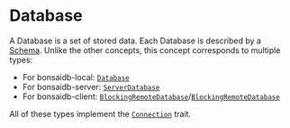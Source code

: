 # Database

A Database is a set of stored data. Each Database is described by a [Schema](./schema.md). Unlike the other concepts, this concept corresponds to multiple types:

- For bonsaidb-local: [`Database`]({{DOCS_BASE_URL}}/bonsaidb/local/struct.Database.html)
- For bonsaidb-server: [`ServerDatabase`]({{DOCS_BASE_URL}}/bonsaidb/server/struct.ServerDatabase.html)
- For bonsaidb-client: [`BlockingRemoteDatabase`]({{DOCS_BASE_URL}}/bonsaidb/client/struct.AsyncRemoteDatabase.html)/[`BlockingRemoteDatabase`]({{DOCS_BASE_URL}}/bonsaidb/client/struct.BlockingRemoteDatabase.html)

All of these types implement the [`Connection`](../../traits/connection.md) trait.
